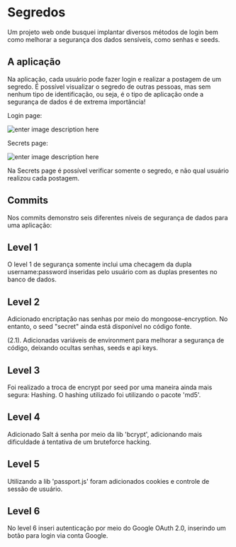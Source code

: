 
# Segredos
 Um projeto web onde busquei implantar diversos métodos de login bem como melhorar a segurança dos dados sensíveis, como senhas e seeds.
 
 ## A aplicação 

Na aplicação, cada usuário pode fazer login e realizar a postagem de um segredo. É possível visualizar o segredo de outras pessoas, mas sem nenhum tipo de identificação, ou seja, é o tipo de aplicação onde a segurança de dados é de extrema importância! 

Login page: 

![enter image description here](https://i.imgur.com/neZceAq.png)

Secrets page:

![enter image description here](https://i.imgur.com/q2g5BF1.png)

Na Secrets page é possível verificar somente o segredo, e não qual usuário realizou cada postagem.
## Commits

Nos commits demonstro seis diferentes níveis de segurança de dados para uma aplicação:

## Level 1

O level 1 de segurança somente inclui uma checagem da dupla username:password inseridas pelo usuário com as duplas presentes no banco de dados.

## Level 2 

Adicionado encriptação nas senhas por meio do mongoose-encryption. No entanto, o seed "secret" ainda está disponível no código fonte.

(2.1). Adicionadas variáveis de environment para melhorar a segurança de código, deixando ocultas senhas, seeds e api keys.

## Level 3 

Foi realizado a troca de encrypt por seed por uma maneira ainda mais segura: Hashing. O hashing utilizado foi utilizando o pacote 'md5'.

## Level 4

Adicionado Salt á senha por meio da lib 'bcrypt', adicionando mais dificuldade á tentativa de um bruteforce hacking.

## Level 5

Utilizando a lib 'passport.js' foram adicionados cookies e controle de sessão de usuário.

## Level 6

No level 6 inseri autenticação por meio do Google OAuth 2.0, inserindo um botão para login via conta Google.
